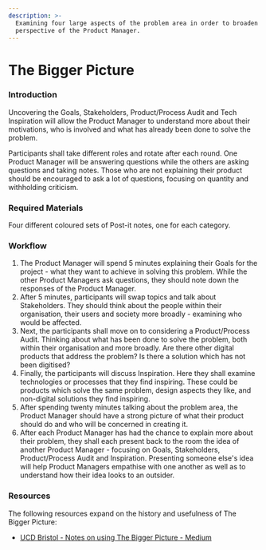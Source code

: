 ```yaml
---
description: >-
  Examining four large aspects of the problem area in order to broaden the
  perspective of the Product Manager.
---
```


# The Bigger Picture

### Introduction

Uncovering the Goals, Stakeholders, Product/Process Audit and Tech Inspiration will allow the Product Manager to understand more about their motivations, who is involved and what has already been done to solve the problem.

Participants shall take different roles and rotate after each round. One Product Manager will be answering questions while the others are asking questions and taking notes. Those who are not explaining their product should be encouraged to ask a lot of questions, focusing on quantity and withholding criticism.

### Required Materials

Four different coloured sets of Post-it notes, one for each category.

### Workflow

1. The Product Manager will spend 5 minutes explaining their Goals for the project - what they want to achieve in solving this problem. While the other Product Managers ask questions, they should note down the responses of the Product Manager.
2. After 5 minutes, participants will swap topics and talk about Stakeholders. They should think about the people within their organisation, their users and society more broadly - examining who would be affected.
3. Next, the participants shall move on to considering a Product/Process Audit. Thinking about what has been done to solve the problem, both within their organisation and more broadly. Are there other digital products that address the problem? Is there a solution which has not been digitised?
4. Finally, the participants will discuss Inspiration. Here they shall examine technologies or processes that they find inspiring. These could be products which solve the same problem, design aspects they like, and non-digital solutions they find inspiring.
5. After spending twenty minutes talking about the problem area, the Product Manager should have a strong picture of what their product should do and who will be concerned in creating it.
6. After each Product Manager has had the chance to explain more about their problem, they shall each present back to the room the idea of another Product Manager - focusing on Goals, Stakeholders, Product/Process Audit and Inspiration. Presenting someone else's idea will help Product Managers empathise with one another as well as to understand how their idea looks to an outsider.

### Resources

The following resources expand on the history and usefulness of The Bigger Picture:

* [UCD Bristol - Notes on using The Bigger Picture - Medium](https://medium.com/@UCDBristol/understanding-the-big-picture-to-improve-decision-making-in-ux-8620d2031443)
